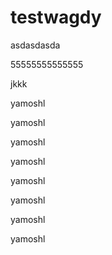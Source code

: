 # testwagdy

asdasdasda



55555555555555


jkkk

yamoshl




yamoshl




yamoshl






yamoshl




yamoshl

yamoshl



yamoshl

yamoshl
